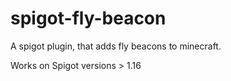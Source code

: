 # spigot-fly-beacon

A spigot plugin, that adds fly beacons to minecraft.

Works on Spigot versions > 1.16
